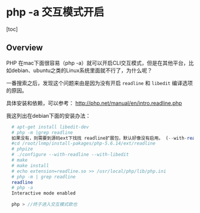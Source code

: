 # php -a 交互模式开启

[toc]



## Overview

PHP 在mac下面很容易（php -a）就可以开启CLI交互模式，但是在其他平台，比如debian、ubuntu之类的Linux系统里面就不行了，为什么呢？

一番搜索之后，发现这个问题来由是因为没有开启  `readline` 和 `libedit` 编译选项的原因。

具体安装和依赖，可以参考： http://php.net/manual/en/intro.readline.php

我这列出在debian下面的安装办法：

```php
  # apt-get install libedit-dev
  # php -m |grep readline
  如果没有，则需要到源码ext下找找 readline扩展包，默认好像没有启用。 (--with-readline)
  #cd /root/lnmp/install-pakages/php-5.6.14/ext/readline 
  # phpize
  # ./configure --with-readline --with-libedit
  # make
  # make install
  # echo extension=readline.so >> /usr/local/php/lib/php.ini
  # php -m | grep readline
  readline
  # php -a
  Interactive mode enabled
 
  php > //终于进入交互模式欧也
```











